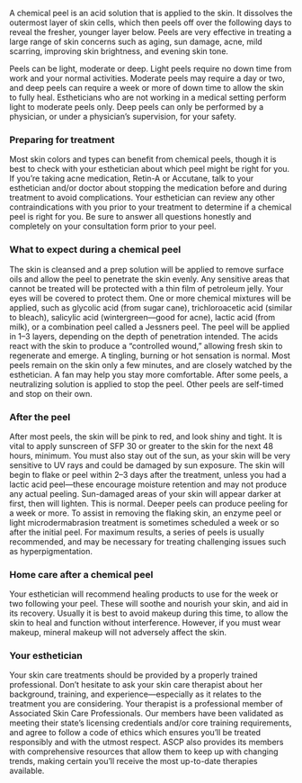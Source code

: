 A chemical peel is an acid solution that is applied to the skin. It dissolves the outermost layer of skin cells, which then peels off over the following days to reveal the fresher, younger layer below. Peels are very effective in treating a large range of skin concerns such as aging, sun damage, acne, mild scarring, improving skin brightness, and evening skin tone.

Peels can be light, moderate or deep. Light peels require no down time from work and your normal activities. Moderate peels may require a day or two, and deep peels can require a week or more of down time to allow the skin to fully heal. Estheticians who are not working in a medical setting perform light to moderate peels only. Deep peels can only be performed by a physician, or under a physician’s supervision, for your safety.

### Preparing for treatment

Most skin colors and types can benefit from chemical peels, though it is best to check with your esthetician about which peel might be right for you. If you’re taking acne medication, Retin-A or Accutane, talk to your esthetician and/or doctor about stopping the medication before and during treatment to avoid complications. Your esthetician can review any other contraindications with you prior to your treatment to determine if a chemical peel is right for you. Be sure to answer all questions honestly and completely on your consultation form prior to your peel.

### What to expect during a chemical peel

The skin is cleansed and a prep solution will be applied to remove surface oils and allow the peel to penetrate the skin evenly. Any sensitive areas that cannot be treated will be protected with a thin film of petroleum jelly. Your eyes will be covered to protect them. One or more chemical mixtures will be applied, such as glycolic acid (from sugar cane), trichloroacetic acid (similar to bleach), salicylic acid (wintergreen—good for acne), lactic acid (from milk), or a combination peel called a Jessners peel. The peel will be applied in 1–3 layers, depending on the depth of penetration intended. The acids react with the skin to produce a “controlled wound,” allowing fresh skin to regenerate and emerge. A tingling, burning or hot sensation is normal. Most peels remain on the skin only a few minutes, and are closely watched by the esthetician. A fan may help you stay more comfortable. After some peels, a neutralizing solution is applied to stop the peel. Other peels are self-timed and stop on their own.

### After the peel

After most peels, the skin will be pink to red, and look shiny and tight. It is vital to apply sunscreen of SFP 30 or greater to the skin for the next 48 hours, minimum. You must also stay out of the sun, as your skin will be very sensitive to UV rays and could be damaged by sun exposure. The skin will begin to flake or peel within 2–3 days after the treatment, unless you had a lactic acid peel—these encourage moisture retention and may not produce any actual peeling. Sun-damaged areas of your skin will appear darker at first, then will lighten. This is normal. Deeper peels can produce peeling for a week or more. To assist in removing the flaking skin, an enzyme peel or light microdermabrasion treatment is sometimes scheduled a week or so after the initial peel. For maximum results, a series of peels is usually recommended, and may be necessary for treating challenging issues such as hyperpigmentation. 

### Home care after a chemical peel

Your esthetician will recommend healing products to use for the week or two following your peel. These will soothe and nourish your skin, and aid in its recovery. Usually it is best to avoid makeup during this time, to allow the skin to heal and function without interference. However, if you must wear makeup, mineral makeup will not adversely affect the skin.

### Your esthetician

Your skin care treatments should be provided by a properly trained professional. Don’t hesitate to ask your skin care therapist about her background, training, and experience—especially as it relates to the treatment you are considering. Your therapist is a professional member of Associated Skin Care Professionals. Our members have been validated as meeting their state’s licensing credentials and/or core training requirements, and agree to follow a code of ethics which ensures you’ll be treated responsibly and with the utmost respect. ASCP also provides its members with comprehensive resources that allow them to keep up with changing trends, making certain you’ll receive the most up-to-date therapies available.